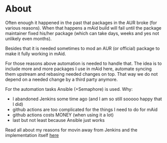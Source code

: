 # About

Often enough it happened in the past that packages in the AUR broke (for various reasons). When that happens a mAid build will fail until the package maintainer fixed his/her package (which can take days, weeks and yes not unlikely even months).

Besides that it is needed sometimes to mod an AUR (or official) package to make it fully working in mAid.

For those reasons above automation is needed to handle that. The idea is to include more and more packages I use in mAid here, automate syncing them upstream and rebasing needed changes on top. That way we do not depend on a needed change by a third party anymore.

For the automation tasks Ansible (+Semaphore) is used. Why:

- I abandoned Jenkins some time ago (and I am so still sooooo happy that I did) 
- github actions are too complicated for the things I need to do for mAid 
- github actions costs MONEY (when using it a lot)
- last but not least because Ansible just works

Read all about my reasons for movin away from Jenkins and the implementation itself [here](https://github.com/sfX-android/automation_scripts)
